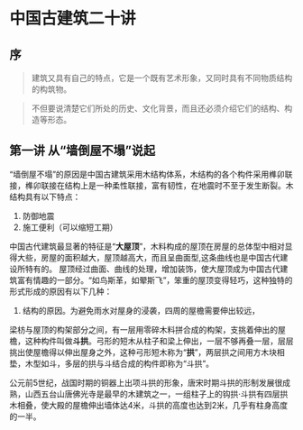 # 中国古建筑二十讲

## 序

> 建筑又具有自己的特点，它是一个既有艺术形象，又同时具有不同物质结构的构筑物。

> 不但要说清楚它们所处的历史、文化背景，而且还必须介绍它们的结构、构造等形态。

## 第一讲 从“墙倒屋不塌”说起

“墙倒屋不塌”的原因是中国古建筑采用木结构体系，木结构的各个构件采用榫卯联接，榫卯联接在结构上是一种柔性联接，富有韧性，在地震时不至于发生断裂。木结构具有以下特点：

1. 防御地震
2. 施工便利（可以缩短工期）

中国古代建筑最显著的特征是“**大屋顶**”，木料构成的屋顶在房屋的总体型中相对显得大些，房屋的面积越大，屋顶越高大，而且呈曲面型,这条曲线也是中国古代建设所特有的。
屋顶经过曲面、曲线的处理，增加装饰，使大屋顶成为中国古代建筑富有情趣的一部分。“如鸟斯革，如翚斯飞”，笨重的屋顶变得轻巧，这种独特的形式形成的原因有以下几种：

1. 结构的原因。为避免雨水对屋身的浸袭，四周的屋檐需要伸出较远，

梁枋与屋顶的构架部分之间，有一层用零碎木料拼合成的构架，支挑着伸出的屋檐，这种构件叫做**斗拱**。弓形的短木从柱子和梁上伸出，一层不够再叠一层，层层挑出使屋檐得以伸出屋身之外，这种弓形短木称为“**拱**”，两层拱之间用方木块相垫，木型如斗，多层的拱与斗结合成的构件即称为“斗拱”。

公元前5世纪，战国时期的铜器上出项斗拱的形象，唐宋时期斗拱的形制发展很成熟，山西五台山唐佛光寺是最早的木建筑之一，一组柱子上的钩拱·斗拱有四层拱木相叠，使大殿的屋檐伸出墙体达4米，斗拱的高度也达到2米，几乎有柱身高度的一半。



